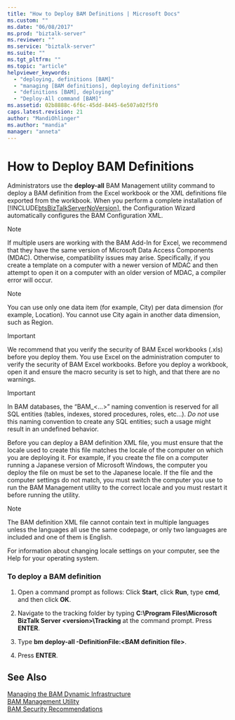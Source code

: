 ```yaml
---
title: "How to Deploy BAM Definitions | Microsoft Docs"
ms.custom: ""
ms.date: "06/08/2017"
ms.prod: "biztalk-server"
ms.reviewer: ""
ms.service: "biztalk-server"
ms.suite: ""
ms.tgt_pltfrm: ""
ms.topic: "article"
helpviewer_keywords: 
  - "deploying, definitions [BAM]"
  - "managing [BAM definitions], deploying definitions"
  - "definitions [BAM], deploying"
  - "Deploy-All command [BAM]"
ms.assetid: 02b8888c-6f6c-45dd-8445-6e507a02f5f0
caps.latest.revision: 21
author: "MandiOhlinger"
ms.author: "mandia"
manager: "anneta"
---
```

# How to Deploy BAM Definitions
Administrators use the **deploy-all** BAM Management utility command to deploy a BAM definition from the Excel workbook or the XML definitions file exported from the workbook. When you perform a complete installation of [!INCLUDE[btsBizTalkServerNoVersion](../includes/btsbiztalkservernoversion-md.md)], the Configuration Wizard automatically configures the BAM Configuration XML.  
  
> [!NOTE]
>  If multiple users are working with the BAM Add-In for Excel, we recommend that they have the same version of Microsoft Data Access Components (MDAC). Otherwise, compatibility issues may arise. Specifically, if you create a template on a computer with a newer version of MDAC and then attempt to open it on a computer with an older version of MDAC, a compiler error will occur.  
  
> [!NOTE]
>  You can use only one data item (for example, City) per data dimension (for example, Location). You cannot use City again in another data dimension, such as Region.  
  
> [!IMPORTANT]
>  We recommend that you verify the security of BAM Excel workbooks (.xls) before you deploy them. You use Excel on the administration computer to verify the security of BAM Excel workbooks. Before you deploy a workbook, open it and ensure the macro security is set to high, and that there are no warnings.  
  
> [!IMPORTANT]
>  In BAM databases, the “BAM_\<...>” naming convention is reserved for all SQL entities (tables, indexes, stored procedures, roles, etc...). *Do not* use this naming convention to create any SQL entities; such a usage might result in an undefined behavior.  
  
 Before you can deploy a BAM definition XML file, you must ensure that the locale used to create this file matches the locale of the computer on which you are deploying it. For example, if you create the file on a computer running a Japanese version of Microsoft Windows, the computer you deploy the file on must be set to the Japanese locale. If the file and the computer settings do not match, you must switch the computer you use to run the BAM Management utility to the correct locale and you must restart it before running the utility.  
  
> [!NOTE]
>  The BAM definition XML file cannot contain text in multiple languages unless the languages all use the same codepage, or only two languages are included and one of them is English.  
  
 For information about changing locale settings on your computer, see the Help for your operating system.  
  
### To deploy a BAM definition  
  
1.  Open a command prompt as follows: Click **Start**, click **Run**, type **cmd**, and then click **OK**.  
  
2.  Navigate to the tracking folder by typing **C:\Program Files\Microsoft BizTalk Server \<version>\Tracking** at the command prompt. Press **ENTER**.  
  
3.  Type **bm deploy-all -DefinitionFile:\<BAM definition file>**.  
  
4.  Press **ENTER**.  
  
## See Also  
 [Managing the BAM Dynamic Infrastructure](../core/managing-the-bam-dynamic-infrastructure.md)   
 [BAM Management Utility](../core/bam-management-utility.md)   
 [BAM Security Recommendations](../core/bam-security-recommendations.md)